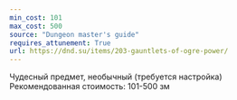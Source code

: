 ```yaml
---
min_cost: 101
max_cost: 500
source: "Dungeon master's guide"
requires_attunement: True
url: https://dnd.su/items/203-gauntlets-of-ogre-power/
---
```


Чудесный предмет, необычный (требуется настройка)
Рекомендованная стоимость: 101-500 зм